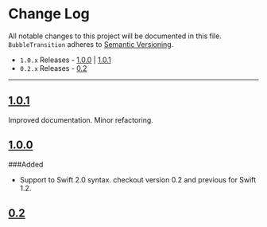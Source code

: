 # Change Log
All notable changes to this project will be documented in this file.
`BubbleTransition` adheres to [Semantic Versioning](http://semver.org/).

- `1.0.x` Releases - [1.0.0](#100) | [1.0.1](#101)  
- `0.2.x` Releases - [0.2](#02) 

---

## [1.0.1](https://github.com/andreamazz/BubbleTransition/releases/tag/1.0.1)

Improved documentation. Minor refactoring.  

## [1.0.0](https://github.com/andreamazz/BubbleTransition/releases/tag/1.0.0)

###Added
- Support to Swift 2.0 syntax. checkout version 0.2 and previous for Swift 1.2.  

## [0.2](https://github.com/andreamazz/BubbleTransition/releases/tag/0.2)
